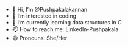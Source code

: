 - 👋 Hi, I’m @Pushpakalakannan
- 👀 I’m interested in coding
- 🌱 I’m currently learning data structures in C
- 📫 How to reach me: LinkedIn-Pushpakala
- 😄 Pronouns: She/Her

<!---
Pushpakalakannan/Pushpakalakannan is a ✨ special ✨ repository because its `README.md` (this file) appears on your GitHub profile.
You can click the Preview link to take a look at your changes.
--->
